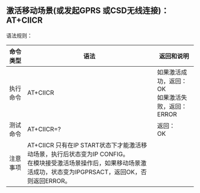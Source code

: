## 激活移动场景(或发起GPRS 或CSD无线连接)：AT+CIICR

语法规则：

| 命令类型 | 语法                                                         | 返回和说明                                                   |
| -------- | ------------------------------------------------------------ | ------------------------------------------------------------ |
| 执行命令 | AT+CIICR                                                     | 如果激活成功，返回：<br>OK <br>如果激活失败，返回：<br>ERROR |
| 测试命令 | AT+CIICR=?                                                   | 返回：<br>OK                                                 |
| 注意事项 | AT+CIICR 只有在IP START状态下才能激活移动场景，执行后状态变为IP CONFIG。<br> 在模块接受激活场景操作后，如果移动场景激活成功，状态变为IPGPRSACT，返回OK，否则返回ERROR。 |                                                              |
